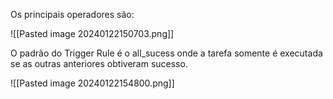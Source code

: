 
Os principais operadores são:

![[Pasted image 20240122150703.png]]

O padrão do Trigger Rule é o all_sucess onde a tarefa somente é executada se as outras anteriores obtiveram sucesso.

![[Pasted image 20240122154800.png]]
